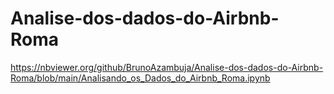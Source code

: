 # Analise-dos-dados-do-Airbnb-Roma

https://nbviewer.org/github/BrunoAzambuja/Analise-dos-dados-do-Airbnb-Roma/blob/main/Analisando_os_Dados_do_Airbnb_Roma.ipynb
